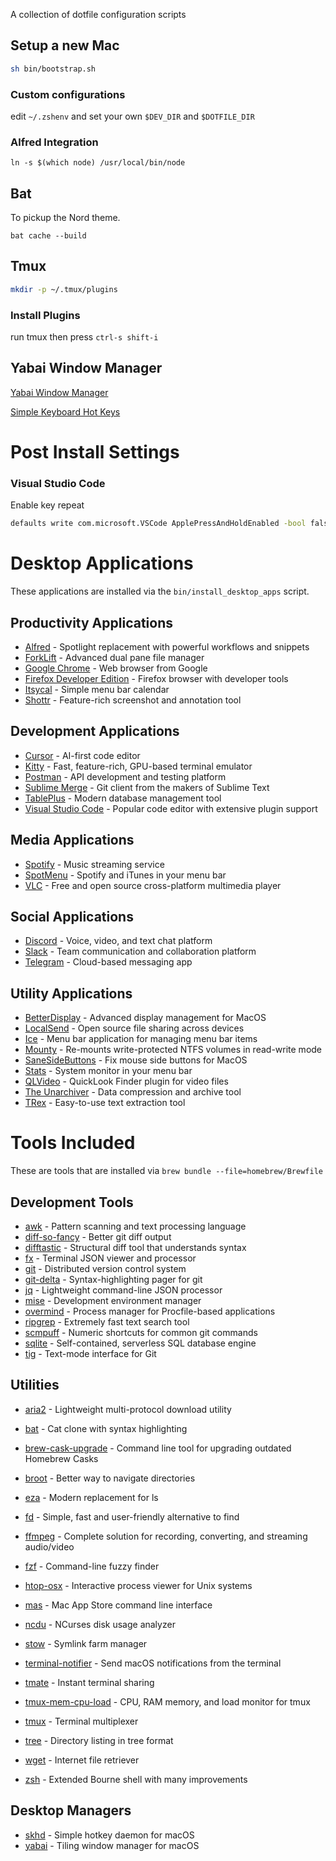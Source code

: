 A collection of dotfile configuration scripts

## Setup a new Mac

```bash
sh bin/bootstrap.sh
```

### Custom configurations

edit `~/.zshenv` and set your own `$DEV_DIR` and `$DOTFILE_DIR`

### Alfred Integration

```shell
ln -s $(which node) /usr/local/bin/node
```

## Bat

To pickup the Nord theme.

```shell
bat cache --build
```

## Tmux

```bash
mkdir -p ~/.tmux/plugins
```

### Install Plugins
run tmux  then press `ctrl-s shift-i`

## Yabai Window Manager

[Yabai Window Manager](https://github.com/koekeishiya/yabai)

[Simple Keyboard Hot Keys](https://github.com/koekeishiya/skhd)

# Post Install Settings

### Visual Studio Code

Enable key repeat

```bash
defaults write com.microsoft.VSCode ApplePressAndHoldEnabled -bool false
```

# Desktop Applications

These applications are installed via the `bin/install_desktop_apps` script.

## Productivity Applications

- [Alfred](https://www.alfredapp.com/) - Spotlight replacement with powerful workflows and snippets
- [ForkLift](https://binarynights.com/) - Advanced dual pane file manager
- [Google Chrome](https://www.google.com/chrome/) - Web browser from Google
- [Firefox Developer Edition](https://www.mozilla.org/en-US/firefox/developer/) - Firefox browser with developer tools
- [Itsycal](https://www.mowglii.com/itsycal/) - Simple menu bar calendar
- [Shottr](https://shottr.cc/) - Feature-rich screenshot and annotation tool

## Development Applications

- [Cursor](https://cursor.sh/) - AI-first code editor
- [Kitty](https://sw.kovidgoyal.net/kitty/) - Fast, feature-rich, GPU-based terminal emulator
- [Postman](https://www.postman.com/) - API development and testing platform
- [Sublime Merge](https://www.sublimemerge.com/) - Git client from the makers of Sublime Text
- [TablePlus](https://tableplus.com/) - Modern database management tool
- [Visual Studio Code](https://code.visualstudio.com/) - Popular code editor with extensive plugin support

## Media Applications

- [Spotify](https://www.spotify.com/) - Music streaming service
- [SpotMenu](https://github.com/kmikiy/SpotMenu) - Spotify and iTunes in your menu bar
- [VLC](https://www.videolan.org/vlc/) - Free and open source cross-platform multimedia player

## Social Applications

- [Discord](https://discord.com/) - Voice, video, and text chat platform
- [Slack](https://slack.com/) - Team communication and collaboration platform
- [Telegram](https://telegram.org/) - Cloud-based messaging app

## Utility Applications

- [BetterDisplay](https://github.com/waydabber/BetterDisplay) - Advanced display management for MacOS
- [LocalSend](https://localsend.org/) - Open source file sharing across devices
- [Ice](https://github.com/jordanbaird/Ice) - Menu bar application for managing menu bar items
- [Mounty](https://mounty.app/) - Re-mounts write-protected NTFS volumes in read-write mode
- [SaneSideButtons](https://github.com/thealpa/SaneSideButtons) - Fix mouse side buttons for MacOS
- [Stats](https://github.com/exelban/stats) - System monitor in your menu bar
- [QLVideo](https://github.com/Marginal/QLVideo) - QuickLook Finder plugin for video files
- [The Unarchiver](https://theunarchiver.com/) - Data compression and archive tool
- [TRex](https://github.com/amebalabs/TRex) - Easy-to-use text extraction tool

# Tools Included

These are tools that are installed via `brew bundle --file=homebrew/Brewfile`

## Development Tools
- [awk](https://www.gnu.org/software/gawk/) - Pattern scanning and text processing language
- [diff-so-fancy](https://github.com/so-fancy/diff-so-fancy) - Better git diff output
- [difftastic](https://github.com/Wilfred/difftastic) - Structural diff tool that understands syntax
- [fx](https://github.com/antonmedv/fx) - Terminal JSON viewer and processor
- [git](https://git-scm.com/) - Distributed version control system
- [git-delta](https://github.com/dandavison/delta) - Syntax-highlighting pager for git
- [jq](https://stedolan.github.io/jq/) - Lightweight command-line JSON processor
- [mise](https://github.com/jdx/mise) - Development environment manager
- [overmind](https://github.com/DarthSim/overmind) - Process manager for Procfile-based applications
- [ripgrep](https://github.com/BurntSushi/ripgrep) - Extremely fast text search tool
- [scmpuff](https://github.com/mroth/scmpuff) - Numeric shortcuts for common git commands
- [sqlite](https://www.sqlite.org/) - Self-contained, serverless SQL database engine
- [tig](https://jonas.github.io/tig/) - Text-mode interface for Git

## Utilities
- [aria2](https://aria2.github.io/) - Lightweight multi-protocol download utility
- [bat](https://github.com/sharkdp/bat) - Cat clone with syntax highlighting
- [brew-cask-upgrade](https://github.com/buo/brew-cask-upgrade) - Command line tool for upgrading outdated Homebrew Casks

- [broot](https://github.com/Canop/broot) - Better way to navigate directories
- [eza](https://github.com/eza-community/eza) - Modern replacement for ls
- [fd](https://github.com/sharkdp/fd) - Simple, fast and user-friendly alternative to find
- [ffmpeg](https://ffmpeg.org/) - Complete solution for recording, converting, and streaming audio/video
- [fzf](https://github.com/junegunn/fzf) - Command-line fuzzy finder
- [htop-osx](https://htop.dev/) - Interactive process viewer for Unix systems
- [mas](https://github.com/mas-cli/mas) - Mac App Store command line interface

- [ncdu](https://dev.yorhel.nl/ncdu) - NCurses disk usage analyzer
- [stow](https://www.gnu.org/software/stow/) - Symlink farm manager
- [terminal-notifier](https://github.com/julienXX/terminal-notifier) - Send macOS notifications from the terminal
- [tmate](https://tmate.io/) - Instant terminal sharing
- [tmux-mem-cpu-load](https://github.com/thewtex/tmux-mem-cpu-load) - CPU, RAM memory, and load monitor for tmux
- [tmux](https://github.com/tmux/tmux) - Terminal multiplexer
- [tree](https://mama.indstate.edu/users/ice/tree/) - Directory listing in tree format
- [wget](https://www.gnu.org/software/wget/) - Internet file retriever
- [zsh](https://www.zsh.org/) - Extended Bourne shell with many improvements

## Desktop Managers
- [skhd](https://github.com/koekeishiya/skhd) - Simple hotkey daemon for macOS
- [yabai](https://github.com/koekeishiya/yabai) - Tiling window manager for macOS
